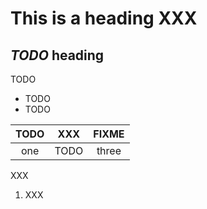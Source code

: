 # This is a heading XXX

## _TODO_ heading

TODO

* TODO
* TODO

| TODO | XXX | FIXME |
| :---: | :---: | :---: |
| one | TODO | three |

XXX

1. XXX


